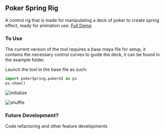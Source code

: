 ## Poker Spring Rig

A control rig that is made for manipulating a deck of poker to create spring
effect, ready for animation use. [Full Demo](https://youtu.be/AJneUcGDRl0)

### To Use

The current version of the tool requires a base maya file for setup, it contains the
necessary control curves to guide the deck, it can be found in 
the example folder.

Launch the tool in the base file as such:

```python
import pokerSpring.pokerUI as ps
ps.show()
```

![initialize](https://i.imgur.com/AUzqbrW.gif)


![shuffle](https://i.imgur.com/hw5ipoC.gif)

### Future Development?

Code refactoring and other feature developments